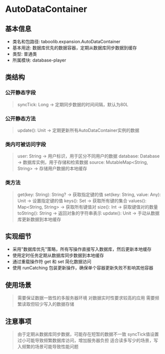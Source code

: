 # AutoDataContainer

## 基本信息
- 类名和包路径: taboolib.expansion.AutoDataContainer
- 基本用途: 数据库优先的数据容器，定期从数据库同步数据到缓存
- 类型: 普通类
- 所属模块: database-player

## 类结构

### 公开静态字段
> syncTick: Long -> 定期同步数据的时间间隔，默认为80L

### 公开静态方法
> update(): Unit -> 定期更新所有AutoDataContainer实例的数据

### 类内可被访问字段
> user: String -> 用户标识，用于区分不同用户的数据
> database: Database -> 数据库实例，用于存储和检索数据
> source: MutableMap<String, String> -> 存储用户数据的本地缓存

### 类方法
> get(key: String): String? -> 获取指定键的值
> set(key: String, value: Any): Unit -> 设置指定键的值
> keys(): Set<String> -> 获取所有键的集合
> values(): Map<String, String> -> 获取所有键值对
> size(): Int -> 获取键值对的数量
> toString(): String -> 返回对象的字符串表示
> update(): Unit -> 手动从数据库更新数据到本地缓存

## 实现细节
- 采用"数据库优先"策略，所有写操作直接写入数据库，然后更新本地缓存
- 使用定时任务定期从数据库同步数据到本地缓存
- 通过重载操作符 get 和 set 简化数据访问
- 使用 runCatching 包装更新操作，确保单个容器更新失败不影响其他容器

## 使用场景
> 需要保证数据一致性的多服务器环境
> 对数据实时性要求较高的应用
> 需要频繁读取但较少写入的数据存储

## 注意事项
> 由于定期从数据库同步数据，可能存在短暂的数据不一致
> syncTick值设置过小可能导致频繁数据库访问，增加服务器负担
> 适合读多写少的场景，写入频繁的场景可能导致性能问题
